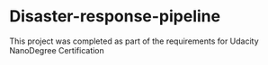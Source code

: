# Disaster-response-pipeline

This project was completed as part of the requirements for Udacity NanoDegree Certification
